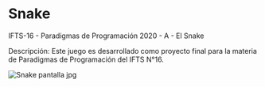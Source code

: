 # Snake
IFTS-16 - Paradigmas de Programación 2020 - A - El Snake

Descripción:
Este juego es desarrollado como proyecto final para la materia de Paradigmas de Programación del IFTS N°16.

![Snake pantalla jpg](https://user-images.githubusercontent.com/75000812/101854639-afe68d00-3b40-11eb-8284-141d9c9f1688.png)

